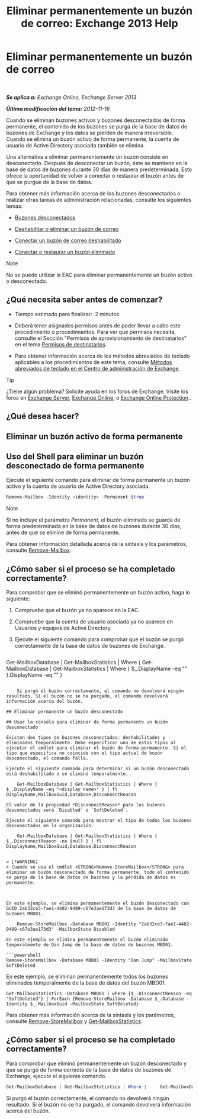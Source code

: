 ﻿---
title: 'Eliminar permanentemente un buzón de correo: Exchange 2013 Help'
TOCTitle: Eliminar permanentemente un buzón de correo
ms:assetid: df35765a-0bef-4561-9846-d91d69c0269c
ms:mtpsurl: https://technet.microsoft.com/es-es/library/JJ863440(v=EXCHG.150)
ms:contentKeyID: 50556898
ms.date: 04/23/2018
mtps_version: v=EXCHG.150
ms.translationtype: HT
---

# Eliminar permanentemente un buzón de correo

 

_**Se aplica a:** Exchange Online, Exchange Server 2013_

_**Última modificación del tema:** 2012-11-16_

Cuando se eliminan buzones activos y buzones desconectados de forma permanente, el contenido de los buzones se purga de la base de datos de buzones de Exchange y los datos se pierden de manera irreversible. Cuando se elimina un buzón activo de forma permanente, la cuenta de usuario de Active Directory asociada también se elimina.

Una alternativa a eliminar permanentemente un buzón consiste en desconectarlo. Después de desconectar un buzón, éste se mantiene en la base de datos de buzones durante 30 días de manera predeterminada. Esto ofrece la oportunidad de volver a conectar o restaurar el buzón antes de que se purgue de la base de datos.

Para obtener más información acerca de los buzones desconectados o realizar otras tareas de administración relacionadas, consulte los siguientes temas:

  - [Buzones desconectados](disconnected-mailboxes-exchange-2013-help.md)

  - [Deshabilitar o eliminar un buzón de correo](disable-or-delete-a-mailbox-exchange-2013-help.md)

  - [Conectar un buzón de correo deshabilitado](connect-a-disabled-mailbox-exchange-2013-help.md)

  - [Conectar o restaurar un buzón eliminado](connect-or-restore-a-deleted-mailbox-exchange-2013-help.md)


> [!NOTE]
> No se puede utilizar la EAC para eliminar permanentemente un buzón activo o desconectado.



## ¿Qué necesita saber antes de comenzar?

  - Tiempo estimado para finalizar:  2 minutos.

  - Deberá tener asignados permisos antes de poder llevar a cabo este procedimiento o procedimientos. Para ver qué permisos necesita, consulte el Sección "Permisos de aprovisionamiento de destinatarios" en el tema [Permisos de destinatarios](recipients-permissions-exchange-2013-help.md).

  - Para obtener información acerca de los métodos abreviados de teclado aplicables a los procedimientos de este tema, consulte [Métodos abreviados de teclado en el Centro de administración de Exchange](keyboard-shortcuts-in-the-exchange-admin-center-exchange-online-protection-help.md).


> [!TIP]
> ¿Tiene algún problema? Solicite ayuda en los foros de Exchange. Visite los foros en <A href="https://go.microsoft.com/fwlink/p/?linkid=60612">Exchange Server</A>, <A href="https://go.microsoft.com/fwlink/p/?linkid=267542">Exchange Online</A>, o <A href="https://go.microsoft.com/fwlink/p/?linkid=285351">Exchange Online Protection</A>..



## ¿Qué desea hacer?

## Eliminar un buzón activo de forma permanente

## Uso del Shell para eliminar un buzón desconectado de forma permanente

Ejecute el siguiente comando para eliminar de forma permanente un buzón activo y la cuenta de usuario de Active Directory asociada.

```powershell
Remove-Mailbox -Identity <identity> -Permanent $true
```


> [!NOTE]
> Si no incluye el parámetro <EM>Permanent</EM>, el buzón eliminado se guarda de forma predeterminada en la base de datos de buzones durante 30 días, antes de que se elimine de forma permanente.



Para obtener información detallada acerca de la sintaxis y los parámetros, consulte [Remove-Mailbox](https://technet.microsoft.com/es-es/library/aa995948\(v=exchg.150\)).

## ¿Cómo saber si el proceso se ha completado correctamente?

Para comprobar que se eliminó permanentemente un buzón activo, haga lo siguiente:

1.  Compruebe que el buzón ya no aparece en la EAC.

2.  Compruebe que la cuenta de usuario asociada ya no aparece en Usuarios y equipos de Active Directory.

3.  Ejecute el siguiente comando para comprobar que el buzón se purgó correctamente de la base de datos de buzones de Exchange.
    
    ```powershell
Get-MailboxDatabase | Get-MailboxStatistics | Where {         Get-MailboxDatabase | Get-MailboxStatistics | Where { $_.DisplayName -eq "<display name>" }.DisplayName -eq "<display name>" }
```
    
    Si purgó el buzón correctamente, el comando no devolverá ningún resultado. Si el buzón no se ha purgado, el comando devolverá información acerca del buzón.

## Eliminar permanente un buzón desconectado

## Usar la consola para eliminar de forma permanente un buzón desconectado

Existen dos tipos de buzones desconectados: deshabilitados y eliminados temporalmente. Debe especificar uno de estos tipos al ejecutar el cmdlet para eliminar el buzón de forma permanente. Si el tipo que especifica no coincide con el tipo actual de buzón desconectado, el comando falla.

Ejecute el siguiente comando para determinar si un buzón desconectado está deshabilitado o se eliminó temporalmente.

    Get-MailboxDatabase | Get-MailboxStatistics | Where { $_.DisplayName -eq "<display name>" } | fl DisplayName,MailboxGuid,Database,DisconnectReason

El valor de la propiedad *DisconnectReason* para los buzones desconectados será `Disabled` o `SoftDeleted`.

Ejecute el siguiente comando para mostrar el tipo de todos los buzones desconectados en la organización.

    Get-MailboxDatabase | Get-MailboxStatistics | Where { $_.DisconnectReason -ne $null } | fl DisplayName,MailboxGuid,Database,DisconnectReason


> [!WARNING]
> Cuando se usa el cmdlet <STRONG>Remove-StoreMailbox</STRONG> para eliminar un buzón desconectado de forma permanente, todo el contenido se purga de la base de datos de buzones y la pérdida de datos es permanente.



En este ejemplo, se elimina permanentemente el buzón desconectado con GUID 2ab32ce3-fae1-4402-9489-c67e3ae173d3 de la base de datos de buzones MBD01.

    Remove-StoreMailbox -Database MBD01 -Identity "2ab32ce3-fae1-4402-9489-c67e3ae173d3" -MailboxState Disabled

En este ejemplo se elimina permanentemente el buzón eliminado temporalmente de Dan Jump de la base de datos de buzones MBD01.

```powershell
Remove-StoreMailbox -Database MBD01 -Identity "Dan Jump" -MailboxState SoftDeleted
```

En este ejemplo, se eliminan permanentemente todos los buzones eliminados temporalmente de la base de datos del buzón MBD01.

    Get-MailboxStatistics -Database MBD01 | where {$_.DisconnectReason -eq "SoftDeleted"} | ForEach {Remove-StoreMailbox -Database $_.Database -Identity $_.MailboxGuid -MailboxState SoftDeleted}

Para obtener más información acerca de la sintaxis y los parámetros, consulte [Remove-StoreMailbox](https://technet.microsoft.com/es-es/library/ff829913\(v=exchg.150\)) y [Get-MailboxStatistics](https://technet.microsoft.com/es-es/library/bb124612\(v=exchg.150\)).

## ¿Cómo saber si el proceso se ha completado correctamente?

Para comprobar que eliminó permanentemente un buzón desconectado y que se purgó de forma correcta de la base de datos de buzones de Exchange, ejecute el siguiente comando.

```powershell
Get-MailboxDatabase | Get-MailboxStatistics | Where {     Get-MailboxDatabase | Get-MailboxStatistics | Where { $_.DisplayName -eq "<display name>" }.DisplayName -eq "<display name>" }
```

Si purgó el buzón correctamente, el comando no devolverá ningún resultado. Si el buzón no se ha purgado, el comando devolverá información acerca del buzón.

